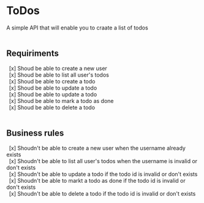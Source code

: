 # ToDos
A simple API that will enable you to craate a list of todos<br>
<br>
## Requiriments<br>
&ensp;[x] Shoud be able to create a new user<br>
&ensp;[x] Shoud be able to list all user's todos<br>
&ensp;[x] Shoud be able to create a todo<br>
&ensp;[x] Shoud be able to update a todo<br>
&ensp;[x] Shoud be able to update a todo<br>
&ensp;[x] Shoud be able to mark a todo as done<br>
&ensp;[x] Shoud be able to delete a todo<br>
<br>
## Business rules<br>
&ensp;[x] Shoudn't be able to create a new user when the username already exists<br>
&ensp;[x] Shoudn't be able to list all user's todos when the username is invalid or don't exists<br>
&ensp;[x] Shoudn't be able to update a todo if the todo id is invalid or don't exists<br>
&ensp;[x] Shoudn't be able to markt a todo as done if the todo id is invalid or don't exists<br>
&ensp;[x] Shoudn't be able to delete a todo if the todo id is invalid or don't exists<br>